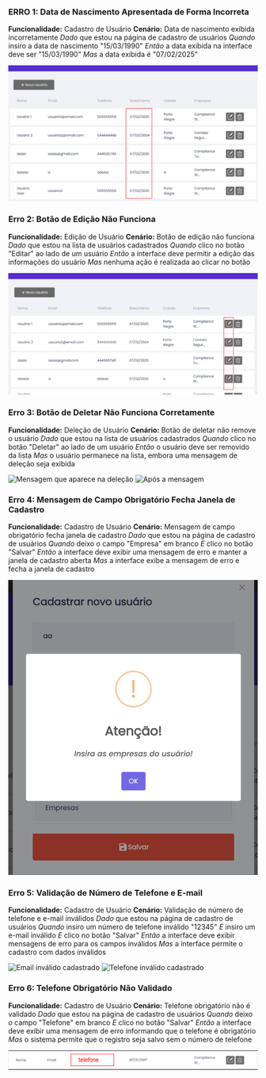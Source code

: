 
### ERRO 1: Data de Nascimento Apresentada de Forma Incorreta
**Funcionalidade:** Cadastro de Usuário
    **Cenário:** Data de nascimento exibida incorretamente
        *Dado* que estou na página de cadastro de usuários
        *Quando* insiro a data de nascimento "15/03/1990"
        *Então* a data exibida na interface deve ser "15/03/1990"
        *Mas* a data exibida é "07/02/2025"

<img src="assets/imagem - Data setada para o dia 07-02-2025.png" alt="Data incorreta">

<br>

### Erro 2: Botão de Edição Não Funciona
**Funcionalidade:** Edição de Usuário
    **Cenário:** Botão de edição não funciona
        *Dado* que estou na lista de usuários cadastrados
        *Quando* clico no botão "Editar" ao lado de um usuário
        *Então* a interface deve permitir a edição das informações do usuário
        *Mas* nenhuma ação é realizada ao clicar no botão

<img src="assets/imagem - Erro na edição.png" alt="Botão de edição não funciona">

<br>

### Erro 3: Botão de Deletar Não Funciona Corretamente
**Funcionalidade:** Deleção de Usuário
    **Cenário:** Botão de deletar não remove o usuário
        *Dado* que estou na lista de usuários cadastrados
        *Quando* clico no botão "Deletar" ao lado de um usuário
        *Então* o usuário deve ser removido da lista
        *Mas* o usuário permanece na lista, embora uma mensagem de deleção seja exibida

<img src="assets/imagem - Erro na exclusão 1.png" alt="Mensagem que aparece na deleção">
<img src="assets/imagem - Erro na exclusão 2.png" alt="Após a mensagem">

<br>

### Erro 4: Mensagem de Campo Obrigatório Fecha Janela de Cadastro
**Funcionalidade:** Cadastro de Usuário
    **Cenário:** Mensagem de campo obrigatório fecha janela de cadastro
        *Dado* que estou na página de cadastro de usuários
        *Quando* deixo o campo "Empresa" em branco
        *E* clico no botão "Salvar"
        *Então* a interface deve exibir uma mensagem de erro e manter a janela de cadastro aberta
        *Mas* a interface exibe a mensagem de erro e fecha a janela de cadastro

<img src="assets/imagem - Aviso preenchimento de empresa fecha a janela toda.png" alt="Formulário fecha sozinho">

<br>

### Erro 5: Validação de Número de Telefone e E-mail
**Funcionalidade:** Cadastro de Usuário
    **Cenário:** Validação de número de telefone e e-mail inválidos
        *Dado* que estou na página de cadastro de usuários
        *Quando* insiro um número de telefone inválido "12345"
        *E* insiro um e-mail inválido
        *E* clico no botão "Salvar"
        *Então* a interface deve exibir mensagens de erro para os campos inválidos
        *Mas* a interface permite o cadastro com dados inválidos

<img src="assets/imagem - Email inválido inserido.png" alt="Email inválido cadastrado">
<img src="assets/imagem - Telefone inválido inserido.png" alt="Telefone inválido cadastrado">

<br>

### Erro 6: Telefone Obrigatório Não Validado
**Funcionalidade:** Cadastro de Usuário
    **Cenário:** Telefone obrigatório não é validado
        *Dado* que estou na página de cadastro de usuários
        *Quando* deixo o campo "Telefone" em branco
        *E* clico no botão "Salvar"
        *Então* a interface deve exibir uma mensagem de erro informando que o telefone é obrigatório
        *Mas* o sistema permite que o registro seja salvo sem o número de telefone

<img src="assets/imagem - Dado obrigatório não solicitado.png" alt="Dado obrigatório não solicitado como obrigatório">